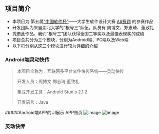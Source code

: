 
## 项目简介

-  本项目为 第五届[“中国软件杯”][2]——大学生软件设计大赛 [A6赛题][1] 的参赛作品
-  开发团队为来自湖北大学的“根号三”队伍，队员有 周博文、郑志琦、董致礼 
-  凭借此作品，我们“根号三”团队获得全国二等奖以及最佳表现奖的成绩
-  项目总共分为三个模块，分别为Android端、PC端以及Web端
-  以下将分别从这三个模块进行较为详细的介绍

### Android端灵动快传

> 本项目全称为：互联网多平台文件快传系统——灵动快传
> 
> 开发人员：周博文 郑志琦 董致礼
> 
> 集成开发工具：Android Studio 2.1.2 
> 
> 开发语言：Java

#####Android端APP的UI展示
APP首页
![image](https://github.com/zhoubowen-sky/LingDong2.0/blob/master/github-images-folder/loading.png)
![image](https://github.com/zhoubowen-sky/LingDong2.0/blob/master/github-images-folder/cebianlan.png)


### 灵动快传














[1]:http://www.cnsoftbei.com/bencandy.php?fid=130&aid=1379
[2]:http://www.cnsoftbei.com/